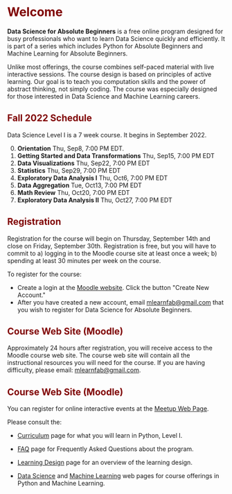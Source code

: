 # <font color="maroon">Welcome</font>

**Data Science for Absolute Beginners** is a free online program designed for busy professionals who want to learn Data Science quickly and efficiently.  It is part of a series which includes Python for Absolute Beginners and Machine Learning for Absolute Beginners.

Unlike most offerings, the course combines self-paced material with live interactive sessions. The course design is based on principles of active learning. Our goal is to teach you computation skills and the power of abstract thinking, not simply coding. The course was especially designed for those interested in Data Science and Machine Learning careers.


## <font color="maroon">Fall 2022 Schedule</font>

Data Science Level I is a 7 week course. It begins in September 2022.  

0. **Orientation** Thu, Sep8, 7:00 PM EDT. 
1. **Getting Started and Data Transformations** Thu, Sep15, 7:00 PM EDT
2. **Data Visualizations** Thu, Sep22, 7:00 PM EDT
3. **Statistics** Thu, Sep29, 7:00 PM EDT
4. **Exploratory Data Analysis I** Thu, Oct6, 7:00 PM EDT
5. **Data Aggregation** Tue, Oct13, 7:00 PM EDT
6. **Math Review** Thu, Oct20, 7:00 PM EDT
7. **Exploratory Data Analysis II** Thu, Oct27, 7:00 PM EDT


## <font color="maroon">Registration</font>

Registration for the course will begin on Thursday, September 14th and close on Friday, September 30th. Registration is free, but you will have to commit to a) logging in to the Moodle course site at least once a week; b) spending at least 30 minutes per week on the course. 

To register for the course:

- Create a login at the [Moodle website](https://mlfab.moodlecloud.com). Click the button "Create New Account."
- After you have created a new account, email mlearnfab@gmail.com that you wish to register for Data Science for Absolute Beginners.




## <font color="maroon">Course Web Site (Moodle)</font>


Approximately 24 hours after registration, you will receive access to the Moodle course web site. The course web site will contain all the instructional resources you will need for the course. If you are having difficulty, please email: mlearnfab@gmail.com.


## <font color="maroon">Course Web Site (Moodle)</font>

You can register for online interactive events at the [Meetup Web Page](https://www.meetup.com/mlearnfab/).




Please consult the:

* [Curriculum](Curriculum) page for what you will learn in Python, Level I.

<p>

* [FAQ](FAQ) page for Frequently Asked Questions about the program.

<p>

* [Learning Design](Learningdesign) page for an overview of the learning design.

<p>

* [Data Science](https://pythonfab.com) and [Machine Learning](https://mlearnfab.com) web pages for course offerings in Python and Machine Learning.

 
 
